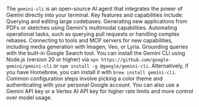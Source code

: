 The `gemini-cli` is an open-source AI agent that integrates the power of Gemini directly into your terminal. Key features and capabilities include: Querying and editing large codebases. Generating new applications from PDFs or sketches using Gemini's multimodal capabilities. Automating operational tasks, such as querying pull requests or handling complex rebases. Connecting to tools and MCP servers for new capabilities, including media generation with Imagen, Veo, or Lyria. Grounding queries with the built-in Google Search tool. You can install the Gemini CLI using Node.js (version 20 or higher) via `npx https://github.com/google-gemini/gemini-cli` or `npm install -g @google/gemini-cli`. Alternatively, if you have Homebrew, you can install it with `brew install gemini-cli`. Common configuration steps involve picking a color theme and authenticating with your personal Google account. You can also use a Gemini API key or a Vertex AI API key for higher rate limits and more control over model usage.
